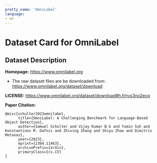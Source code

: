 ```yaml
---
pretty_name: 'OmniLabel'
language:
- en
---
```

# Dataset Card for OmniLabel

## Dataset Description

**Homepage:** https://www.omnilabel.org

- The raw dataset files are be downloaded from: https://www.omnilabel.org/dataset/download

**LICENSE:** https://www.omnilabel.org/dataset/download#h.frhys3no2ecq

**Paper Citation:** 
```
@misc{schulter2023omnilabel,
      title={OmniLabel: A Challenging Benchmark for Language-Based Object Detection},
      author={Samuel Schulter and Vijay Kumar B G and Yumin Suh and Konstantinos M. Dafnis and Zhixing Zhang and Shiyu Zhao and Dimitris Metaxas},
      year={2023},
      eprint={2304.11463},
      archivePrefix={arXiv},
      primaryClass={cs.CV}
}
```

